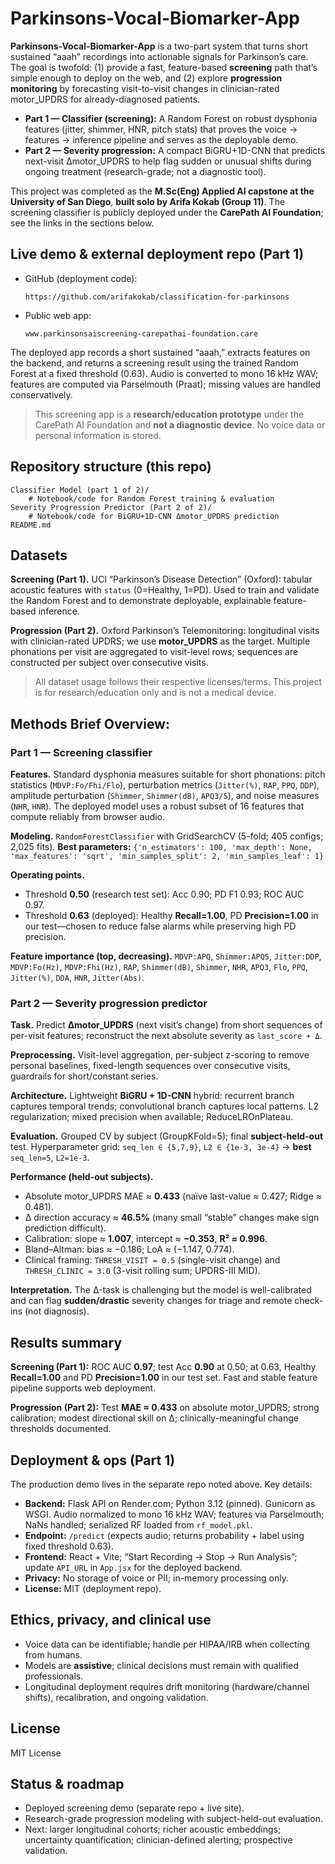 # Parkinsons-Vocal-Biomarker-App

**Parkinsons-Vocal-Biomarker-App** is a two-part system that turns short sustained “aaah” recordings into actionable signals for Parkinson’s care. The goal is twofold: (1) provide a fast, feature-based **screening** path that’s simple enough to deploy on the web, and (2) explore **progression monitoring** by forecasting visit-to-visit changes in clinician-rated motor\_UPDRS for already-diagnosed patients.

* **Part 1 — Classifier (screening):** A Random Forest on robust dysphonia features (jitter, shimmer, HNR, pitch stats) that proves the voice → features → inference pipeline and serves as the deployable demo.
* **Part 2 — Severity progression:** A compact BiGRU+1D-CNN that predicts next-visit Δmotor\_UPDRS to help flag sudden or unusual shifts during ongoing treatment (research-grade; not a diagnostic tool).

This project was completed as the **M.Sc(Eng) Applied AI capstone at the University of San Diego**, **built solo by Arifa Kokab (Group 11)**. The screening classifier is publicly deployed under the **CarePath AI Foundation**; see the links in the sections below.


## Live demo & external deployment repo (Part 1)

* GitHub (deployment code):

  ```
  https://github.com/arifakokab/classification-for-parkinsons
  ```
* Public web app:

  ```
  www.parkinsonsaiscreening-carepathai-foundation.care
  ```

The deployed app records a short sustained “aaah,” extracts features on the backend, and returns a screening result using the trained Random Forest at a fixed threshold (0.63). Audio is converted to mono 16 kHz WAV; features are computed via Parselmouth (Praat); missing values are handled conservatively.

> This screening app is a **research/education prototype** under the CarePath AI Foundation and **not a diagnostic device**. No voice data or personal information is stored.

## Repository structure (this repo)

```
Classifier Model (part 1 of 2)/
    # Notebook/code for Random Forest training & evaluation
Severity Progression Predictor (Part 2 of 2)/
    # Notebook/code for BiGRU+1D-CNN Δmotor_UPDRS prediction
README.md
```

## Datasets

**Screening (Part 1).** UCI “Parkinson’s Disease Detection” (Oxford): tabular acoustic features with `status` (0=Healthy, 1=PD). Used to train and validate the Random Forest and to demonstrate deployable, explainable feature-based inference.

**Progression (Part 2).** Oxford Parkinson’s Telemonitoring: longitudinal visits with clinician-rated UPDRS; we use **motor\_UPDRS** as the target. Multiple phonations per visit are aggregated to visit-level rows; sequences are constructed per subject over consecutive visits.

> All dataset usage follows their respective licenses/terms. This project is for research/education only and is not a medical device.

## Methods Brief Overview:

### Part 1 — Screening classifier

**Features.** Standard dysphonia measures suitable for short phonations: pitch statistics (`MDVP:Fo/Fhi/Flo`), perturbation metrics (`Jitter(%)`, `RAP`, `PPQ`, `DDP`), amplitude perturbation (`Shimmer`, `Shimmer(dB)`, `APQ3/5`), and noise measures (`NHR`, `HNR`). The deployed model uses a robust subset of 16 features that compute reliably from browser audio.

**Modeling.** `RandomForestClassifier` with GridSearchCV (5-fold; 405 configs; 2,025 fits).
**Best parameters:**
`{'n_estimators': 100, 'max_depth': None, 'max_features': 'sqrt', 'min_samples_split': 2, 'min_samples_leaf': 1}`

**Operating points.**

* Threshold **0.50** (research test set): Acc 0.90; PD F1 0.93; ROC AUC 0.97.
* Threshold **0.63** (deployed): Healthy **Recall=1.00**, PD **Precision=1.00** in our test—chosen to reduce false alarms while preserving high PD precision.

**Feature importance (top, decreasing).** `MDVP:APQ`, `Shimmer:APQ5`, `Jitter:DDP`, `MDVP:Fo(Hz)`, `MDVP:Fhi(Hz)`, `RAP`, `Shimmer(dB)`, `Shimmer`, `NHR`, `APQ3`, `Flo`, `PPQ`, `Jitter(%)`, `DDA`, `HNR`, `Jitter(Abs)`.

### Part 2 — Severity progression predictor

**Task.** Predict **Δmotor\_UPDRS** (next visit’s change) from short sequences of per-visit features; reconstruct the next absolute severity as `last_score + Δ`.

**Preprocessing.** Visit-level aggregation, per-subject z-scoring to remove personal baselines, fixed-length sequences over consecutive visits, guardrails for short/constant series.

**Architecture.** Lightweight **BiGRU + 1D-CNN** hybrid: recurrent branch captures temporal trends; convolutional branch captures local patterns. L2 regularization; mixed precision when available; ReduceLROnPlateau.

**Evaluation.** Grouped CV by subject (GroupKFold=5); final **subject-held-out** test. Hyperparameter grid: `seq_len ∈ {5,7,9}`, `L2 ∈ {1e-3, 3e-4}` → **best** `seq_len=5`, `L2=1e-3`.

**Performance (held-out subjects).**

* Absolute motor\_UPDRS MAE ≈ **0.433** (naïve last-value ≈ 0.427; Ridge ≈ 0.481).
* Δ direction accuracy ≈ **46.5%** (many small “stable” changes make sign prediction difficult).
* Calibration: slope ≈ **1.007**, intercept ≈ **−0.353**, **R² ≈ 0.996**.
* Bland–Altman: bias ≈ −0.186; LoA ≈ (−1.147, 0.774).
* Clinical framing: `THRESH_VISIT = 0.5` (single-visit change) and `THRESH_CLINIC = 3.0` (3-visit rolling sum; UPDRS-III MID).

**Interpretation.** The Δ-task is challenging but the model is well-calibrated and can flag **sudden/drastic** severity changes for triage and remote check-ins (not diagnosis).

## Results summary

**Screening (Part 1):** ROC AUC **0.97**; test Acc **0.90** at 0.50; at 0.63, Healthy **Recall=1.00** and PD **Precision=1.00** in our test set. Fast and stable feature pipeline supports web deployment.

**Progression (Part 2):** Test **MAE ≈ 0.433** on absolute motor\_UPDRS; strong calibration; modest directional skill on Δ; clinically-meaningful change thresholds documented.

## Deployment & ops (Part 1)

The production demo lives in the separate repo noted above. Key details:

* **Backend:** Flask API on Render.com; Python 3.12 (pinned). Gunicorn as WSGI. Audio normalized to mono 16 kHz WAV; features via Parselmouth; NaNs handled; serialized RF loaded from `rf_model.pkl`.
* **Endpoint:** `/predict` (expects audio; returns probability + label using fixed threshold 0.63).
* **Frontend:** React + Vite; “Start Recording → Stop → Run Analysis”; update `API_URL` in `App.jsx` for the deployed backend.
* **Privacy:** No storage of voice or PII; in-memory processing only.
* **License:** MIT (deployment repo).

## Ethics, privacy, and clinical use

* Voice data can be identifiable; handle per HIPAA/IRB when collecting from humans.
* Models are **assistive**; clinical decisions must remain with qualified professionals.
* Longitudinal deployment requires drift monitoring (hardware/channel shifts), recalibration, and ongoing validation.

## License

MIT License

## Status & roadmap

* Deployed screening demo (separate repo + live site).
* Research-grade progression modeling with subject-held-out evaluation.
* Next: larger longitudinal cohorts; richer acoustic embeddings; uncertainty quantification; clinician-defined alerting; prospective validation.
